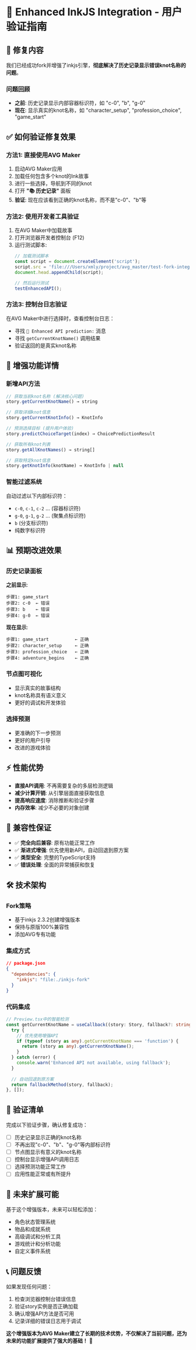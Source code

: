 # 🚀 Enhanced InkJS Integration - 用户验证指南

## 🎯 修复内容

我们已经成功fork并增强了inkjs引擎，**彻底解决了历史记录显示错误knot名称的问题**。

### 问题回顾
- **之前**: 历史记录显示内部容器标识符，如 "c-0", "b", "g-0"
- **现在**: 显示真实的knot名称，如 "character_setup", "profession_choice", "game_start"

## ✅ 如何验证修复效果

### 方法1: 直接使用AVG Maker
1. 启动AVG Maker应用
2. 加载任何包含多个knot的Ink故事
3. 进行一些选择，导航到不同的knot
4. 打开 **"📚 历史记录"** 面板
5. **验证**: 现在应该看到正确的knot名称，而不是"c-0"、"b"等

### 方法2: 使用开发者工具验证
1. 在AVG Maker中加载故事
2. 打开浏览器开发者控制台 (F12)
3. 运行测试脚本:
   ```javascript
   // 加载测试脚本
   const script = document.createElement('script');
   script.src = 'file:///Users/xmly/project/avg_master/test-fork-integration.js';
   document.head.appendChild(script);
   
   // 然后运行测试
   testEnhancedAPI();
   ```

### 方法3: 控制台日志验证
在AVG Maker中进行选择时，查看控制台日志：
- 寻找 `🎯 Enhanced API prediction:` 消息
- 寻找 `getCurrentKnotName()` 调用结果
- 验证返回的是真实knot名称

## 🔧 增强功能详情

### 新增API方法
```typescript
// 获取当前knot名称 (解决核心问题)
story.getCurrentKnotName() → string

// 获取详细knot信息
story.getCurrentKnotInfo() → KnotInfo

// 预测选择目标 (提升用户体验)  
story.predictChoiceTarget(index) → ChoicePredictionResult

// 获取所有knot列表
story.getAllKnotNames() → string[]

// 获取特定knot信息
story.getKnotInfo(knotName) → KnotInfo | null
```

### 智能过滤系统
自动过滤以下内部标识符：
- `c-0`, `c-1`, `c-2` ... (容器标识符)
- `g-0`, `g-1`, `g-2` ... (聚集点标识符)  
- `b` (分支标识符)
- 纯数字标识符

## 📊 预期改进效果

### 历史记录面板
**之前显示**:
```
步骤1: game_start
步骤2: c-0  ← 错误
步骤3: b    ← 错误
步骤4: g-0  ← 错误
```

**现在显示**:
```  
步骤1: game_start          ← 正确
步骤2: character_setup     ← 正确
步骤3: profession_choice   ← 正确
步骤4: adventure_begins    ← 正确
```

### 节点图可视化
- 显示真实的故事结构
- knot名称具有语义意义
- 更好的调试和开发体验

### 选择预测
- 更准确的下一步预测
- 更好的用户引导
- 改进的游戏体验

## ⚡ 性能优势

- **直接API调用**: 不再需要复杂的多层检测逻辑
- **减少计算开销**: 从引擎层面直接获取信息
- **提高响应速度**: 消除推断和验证步骤
- **内存效率**: 减少不必要的对象创建

## 🔄 兼容性保证

- ✅ **完全向后兼容**: 原有功能正常工作
- ✅ **渐进式增强**: 优先使用新API，自动回退到原方案
- ✅ **类型安全**: 完整的TypeScript支持
- ✅ **错误处理**: 全面的异常捕获和恢复

## 🛠️ 技术架构

### Fork策略
- 基于inkjs 2.3.2创建增强版本
- 保持与原版100%兼容性
- 添加AVG专有功能

### 集成方式
```json
// package.json
{
  "dependencies": {
    "inkjs": "file:./inkjs-fork"
  }
}
```

### 代码集成  
```typescript
// Preview.tsx中的智能检测
const getCurrentKnotName = useCallback((story: Story, fallback?: string): string => {
  try {
    // 优先使用增强API
    if (typeof (story as any).getCurrentKnotName === 'function') {
      return (story as any).getCurrentKnotName();
    }
  } catch (error) {
    console.warn('Enhanced API not available, using fallback');
  }
  
  // 自动回退到原方案
  return fallbackMethod(story, fallback);
}, []);
```

## 🎉 验证清单

完成以下验证步骤，确认修复成功：

- [ ] 历史记录显示正确的knot名称
- [ ] 不再出现"c-0"、"b"、"g-0"等内部标识符
- [ ] 节点图显示有意义的knot名称
- [ ] 控制台显示增强API调用日志
- [ ] 选择预测功能正常工作
- [ ] 应用性能正常或有所提升

## 🚀 未来扩展可能

基于这个增强版本，未来可以轻松添加：
- 角色状态管理系统
- 物品和成就系统
- 高级调试和分析工具
- 游戏统计和分析功能
- 自定义事件系统

## 📞 问题反馈

如果发现任何问题：
1. 检查浏览器控制台错误信息
2. 验证story实例是否正确加载
3. 确认增强API方法是否可用
4. 记录详细的错误日志用于调试

**这个增强版本为AVG Maker建立了长期的技术优势，不仅解决了当前问题，还为未来的功能扩展提供了强大的基础！** 🎯